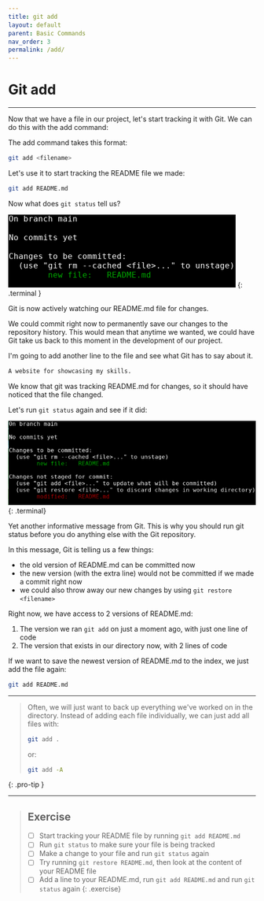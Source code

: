 ```yaml
---
title: git add
layout: default
parent: Basic Commands
nav_order: 3
permalink: /add/
---
```


# Git add

---


Now that we have a file in our project, let's start tracking it with Git. We can do this with the add command:

The add command takes this format:
```bash
git add <filename>
```
Let's use it to start tracking the README file we made:

```bash
git add README.md
```

Now what does `git status` tell us?

![add readme](../images/add/add-readme.png)
{: .terminal }

Git is now actively watching our README.md file for changes. 

We could commit right now to permanently save our changes to the repository history. This would mean that anytime we wanted, we could have Git take us back to this moment in the development of our project. 

I'm going to add another line to the file and see what Git has to say about it. 

```bash
A website for showcasing my skills.
```
We know that git was tracking README.md for changes, so it should have noticed that the file changed. 

Let's run `git status` again and see if it did:

![changed readme](../images/add/changed-readme.png)
{: .terminal}

Yet another informative message from Git. This is why you should run git status before you do anything else with the Git repository. 

In this message, Git is telling us a few things:
* the old version of README.md can be committed now
* the new version (with the extra line) would not be committed if we made a commit right now
* we could also throw away our new changes by using ```git restore <filename>```

Right now, we have access to 2 versions of README.md:
1. The version we ran ```git add``` on just a moment ago, with just one line of code
2. The version that exists in our directory now, with 2 lines of code

If we want to save the newest version of README.md to the index, we just add the file again:
```bash
git add README.md 
```

---
> Often, we will just want to back up everything we've worked on in the directory. Instead of adding each file individually, we can just add all files with:
> ```bash
> git add .
> ```
> or:
> ```bash
> git add -A
> ```
{: .pro-tip }

---

> ## Exercise
> - [ ] Start tracking your README file by running `git add README.md`
> - [ ] Run `git status` to make sure your file is being tracked
> - [ ] Make a change to your file and run `git status` again
> - [ ] Try running `git restore README.md`, then look at the content of your README file
> - [ ] Add a line to your README.md, run `git add README.md` and run `git status` again
{: .exercise}

